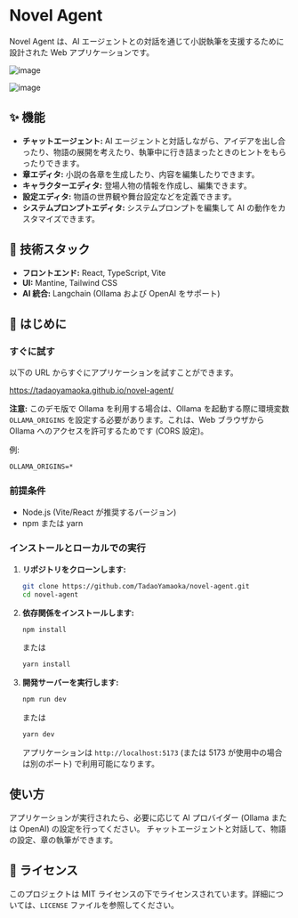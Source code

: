 # Novel Agent

Novel Agent は、AI エージェントとの対話を通じて小説執筆を支援するために設計された Web アプリケーションです。

![image](https://github.com/user-attachments/assets/d63e84e8-0269-4028-8ac4-06653b4022bb)

![image](https://github.com/user-attachments/assets/ac1e9576-5281-4c74-8e42-aa861df0a465)

## ✨ 機能

- **チャットエージェント:** AI エージェントと対話しながら、アイデアを出し合ったり、物語の展開を考えたり、執筆中に行き詰まったときのヒントをもらったりできます。
- **章エディタ:** 小説の各章を生成したり、内容を編集したりできます。
- **キャラクターエディタ:** 登場人物の情報を作成し、編集できます。
- **設定エディタ:** 物語の世界観や舞台設定などを定義できます。
- **システムプロンプトエディタ:** システムプロンプトを編集して AI の動作をカスタマイズできます。

## 🚀 技術スタック

- **フロントエンド:** React, TypeScript, Vite
- **UI:** Mantine, Tailwind CSS
- **AI 統合:** Langchain (Ollama および OpenAI をサポート)

## 🏁 はじめに

### すぐに試す

以下の URL からすぐにアプリケーションを試すことができます。

https://tadaoyamaoka.github.io/novel-agent/

**注意:** このデモ版で Ollama を利用する場合は、Ollama を起動する際に環境変数 `OLLAMA_ORIGINS` を設定する必要があります。これは、Web ブラウザから Ollama へのアクセスを許可するためです (CORS 設定)。

例:

```
OLLAMA_ORIGINS=*
```

### 前提条件

- Node.js (Vite/React が推奨するバージョン)
- npm または yarn

### インストールとローカルでの実行

1.  **リポジトリをクローンします:**

    ```bash
    git clone https://github.com/TadaoYamaoka/novel-agent.git
    cd novel-agent
    ```

2.  **依存関係をインストールします:**

    ```bash
    npm install
    ```

    または

    ```bash
    yarn install
    ```

3.  **開発サーバーを実行します:**
    ```bash
    npm run dev
    ```
    または
    ```bash
    yarn dev
    ```
    アプリケーションは `http://localhost:5173` (または 5173 が使用中の場合は別のポート) で利用可能になります。

## 使い方

アプリケーションが実行されたら、必要に応じて AI プロバイダー (Ollama または OpenAI) の設定を行ってください。
チャットエージェントと対話して、物語の設定、章の執筆ができます。

## 📄 ライセンス

このプロジェクトは MIT ライセンスの下でライセンスされています。詳細については、`LICENSE` ファイルを参照してください。
